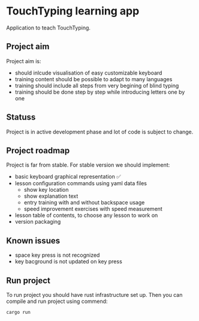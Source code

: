 # TouchTyping learning app

Application to teach TouchTyping.

## Project aim

Project aim is:

   * should inlcude visualisation of easy customizable keyboard
   * training content should be possible to adapt to many languages
   * training should include all steps from very begining of blind typing
   * training should be done step by step while introducing letters one by one

## Statuss

Project is in active development phase and lot of code is subject to change.

## Project roadmap

Project is far from stable. For stable version we should implement:

  * basic keyboard graphical representation ✅︎
  * lesson configuration commands using yaml data files
    - show key location
    - show explanation text
    - entry training with and without backspace usage
    - speed improvement exercises with speed measurement
  * lesson table of contents, to choose any lesson to work on
  * version packaging

## Known issues

  * space key press is not recognized
  * key bacground is not updated on key press

## Run project

To run project you should have rust infrastructure set up.
Then you can compile and run project using commend:

```
cargo run
```